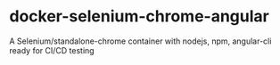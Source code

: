 # docker-selenium-chrome-angular
A Selenium/standalone-chrome container with nodejs, npm, angular-cli ready for CI/CD testing
